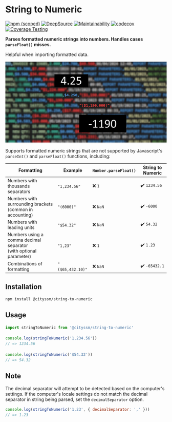 # String to Numeric

[![npm (scoped)](https://img.shields.io/npm/v/@cityssm/string-to-numeric)](https://www.npmjs.com/package/@cityssm/string-to-numeric)
[![DeepSource](https://app.deepsource.com/gh/cityssm/string-to-numeric.svg/?label=active+issues&show_trend=true&token=rG6OhTeMrjbjhlPrScSXEKEL)](https://app.deepsource.com/gh/cityssm/string-to-numeric/)
[![Maintainability](https://api.codeclimate.com/v1/badges/7cb058ead328616dc6e2/maintainability)](https://codeclimate.com/github/cityssm/string-to-numeric/maintainability)
[![codecov](https://codecov.io/gh/cityssm/string-to-numeric/graph/badge.svg?token=UGLDLEM3AW)](https://codecov.io/gh/cityssm/string-to-numeric)
[![Coverage Testing](https://github.com/cityssm/string-to-numeric/actions/workflows/coverage.yml/badge.svg)](https://github.com/cityssm/string-to-numeric/actions/workflows/coverage.yml)

**Parses formatted numeric strings into numbers. Handles cases `parseFloat()` misses.**

Helpful when importing formatted data.

![Screenshot of CSV File](docs/banner.png)

Supports formatted numeric strings that are not supported by Javascript's
`parseInt()` and `parseFloat()` functions, including:

| Formatting                                                              | Example          | `Number.parseFloat()` | String to Numeric |
| ----------------------------------------------------------------------- | ---------------- | --------------------- | ----------------- |
| Numbers with thousands separators                                       | `"1,234.56"`     | ❌ `1`                | ✔️ `1234.56`      |
| Numbers with surrounding brackets<br /> (common in accounting)          | `"(6000)"`       | ❌ `NaN`              | ✔️ `-6000`        |
| Numbers with leading units                                              | `"$54.32"`       | ❌ `NaN`              | ✔️ `54.32`        |
| Numbers using a comma decimal separator<br /> (with optional parameter) | `"1,23"`         | ❌ `1`                | ✔️ `1.23`         |
| Combinations of formatting                                              | `"($65,432.10)"` | ❌ `NaN`              | ✔️ `-65432.1`     |

## Installation

```sh
npm install @cityssm/string-to-numeric
```

## Usage

```javascript
import stringToNumeric from '@cityssm/string-to-numeric'

console.log(stringToNumeric('1,234.56'))
// => 1234.56

console.log(stringToNumeric('$54.32'))
// => 54.32
```

## Note

The decimal separator will attempt to be detected based on the computer's settings.
If the computer's locale settings do not match the decimal separator in string being parsed,
set the `decimalSeparator` option.

```javascript
console.log(stringToNumeric('1,23', { decimalSeparator: ',' }))
// => 1.23
```
